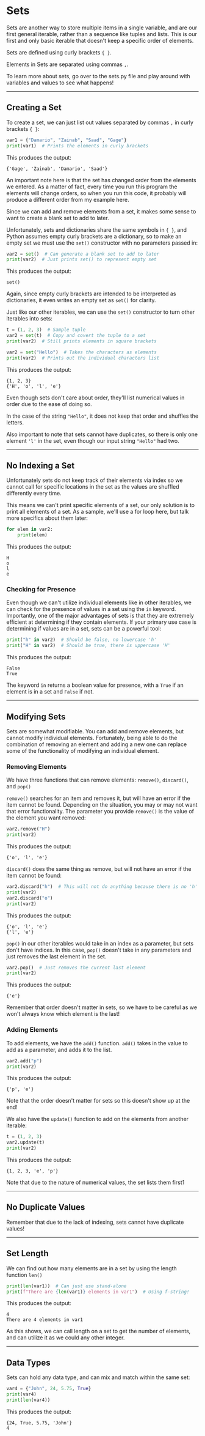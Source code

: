 # Sets

Sets are another way to store multiple items in a single variable, and are our first general iterable, rather than a sequence like tuples and lists. This is our first and only basic iterable that doesn't keep a specific order of elements.

Sets are defined using curly brackets `{ }`.

Elements in Sets are separated using commas `,`.

To learn more about sets, go over to the sets.py file and play around with variables and values to see what happens!

---

## Creating a Set

To create a set, we can just list out values separated by commas `,` in curly brackets `{ }`:

```python
var1 = {"Damario", "Zainab", "Saad", "Gage"}
print(var1)  # Prints the elements in curly brackets
```

This produces the output:

```
{'Gage', 'Zainab', 'Damario', 'Saad'}
```

An important note here is that the set has changed order from the elements we entered. As a matter of fact, every time you run this program the elements will change orders, so when you run this code, it probably will produce a different order from my example here.

Since we can add and remove elements from a set, it makes some sense to want to create a blank set to add to later.

Unfortunately, sets and dictionaries share the same symbols in `{ }`, and Python assumes empty curly brackets are a dictionary, so to make an empty set we must use the `set()` constructor with no parameters passed in:

```python
var2 = set()  # Can generate a blank set to add to later
print(var2)  # Just prints set() to represent empty set
```

This produces the output:

```
set()
```

Again, since empty curly brackets are intended to be interpreted as dictionaries, it even writes an empty set as `set()` for clarity.

Just like our other iterables, we can use the `set()` constructor to turn other iterables into sets:

```python
t = (1, 2, 3)  # Sample tuple
var2 = set(t)  # Copy and covert the tuple to a set
print(var2)  # Still prints elements in square brackets

var2 = set("Hello")  # Takes the characters as elements
print(var2)  # Prints out the individual characters list
```

This produces the output:

```
{1, 2, 3}
{'H', 'o', 'l', 'e'}
```

Even though sets don't care about order, they'll list numerical values in order due to the ease of doing so.

In the case of the string `"Hello"`, it does not keep that order and shuffles the letters.

Also important to note that sets cannot have duplicates, so there is only one element `'l'` in the set, even though our input string `"Hello"` had two.

---

## No Indexing a Set

Unfortunately sets do not keep track of their elements via index so we cannot call for specific locations in the set as the values are shuffled differently every time.

This means we can't print specific elements of a set, our only solution is to print all elements of a set. As a sample, we'll use a for loop here, but talk more specifics about them later:

```python
for elem in var2:
    print(elem)
```

This produces the output:

```
H
o
l
e
```

### Checking for Presence

Even though we can't utilize individual elements like in other iterables, we can check for the presence of values in a set using the `in` keyword. Importantly, one of the major advantages of sets is that they are extremely efficient at determining if they contain elements. If your primary use case is determining if values are in a set, sets can be a powerful tool:

```python
print("h" in var2)  # Should be false, no lowercase 'h'
print("H" in var2)  # Should be true, there is uppercase 'H'
```

This produces the output:

```
False
True
```

The keyword `in` returns a boolean value for presence, with a `True` if an element is in a set and `False` if not.

---

## Modifying Sets

Sets are somewhat modifiable. You can add and remove elements, but cannot modify individual elements. Fortunately, being able to do the combination of removing an element and adding a new one can replace some of the functionality of modifying an individual element.

### Removing Elements

We have three functions that can remove elements: `remove()`, `discard()`, and `pop()`

`remove()` searches for an item and removes it, but will have an error if the item cannot be found. Depending on the situation, you may or may not want that error functionality. The parameter you provide `remove()` is the value of the element you want removed:

```python
var2.remove("H")
print(var2)
```

This produces the output:

```
{'o', 'l', 'e'}
```

`discard()` does the same thing as remove, but will not have an error if the item cannot be found:

```python
var2.discard("h")  # This will not do anything because there is no 'h'
print(var2)
var2.discard("o")
print(var2)
```

This produces the output:

```
{'o', 'l', 'e'}
{'l', 'e'}
```

`pop()` in our other iterables would take in an index as a parameter, but sets don't have indices. In this case, `pop()` doesn't take in any parameters and just removes the last element in the set.

```python
var2.pop()  # Just removes the current last element
print(var2)
```

This produces the output:

```
{'e'}
```

Remember that order doesn't matter in sets, so we have to be careful as we won't always know which element is the last!

### Adding Elements

To add elements, we have the `add()` function. `add()` takes in the value to add as a parameter, and adds it to the list.

```python
var2.add("p")
print(var2)
```

This produces the output:

```
{'p', 'e'}
```

Note that the order doesn't matter for sets so this doesn't show up at the end!

We also have the `update()` function to add on the elements from another iterable:

```python
t = (1, 2, 3)
var2.update(t)
print(var2)
```

This produces the output:

```
{1, 2, 3, 'e', 'p'}
```

Note that due to the nature of numerical values, the set lists them first1

---

## No Duplicate Values

Remember that due to the lack of indexing, sets cannot have duplicate values!

---

## Set Length

We can find out how many elements are in a set by using the length function `len()`

```python
print(len(var1))  # Can just use stand-alone
print(f"There are {len(var1)} elements in var1")  # Using f-string!
```

This produces the output:

```
4
There are 4 elements in var1
```

As this shows, we can call length on a set to get the number of elements, and can utilize it as we could any other integer.

---

## Data Types

Sets can hold any data type, and can mix and match within the same set:

```python
var4 = {"John", 24, 5.75, True}
print(var4)
print(len(var4))
```

This produces the output:

```
{24, True, 5.75, 'John'}
4
```
